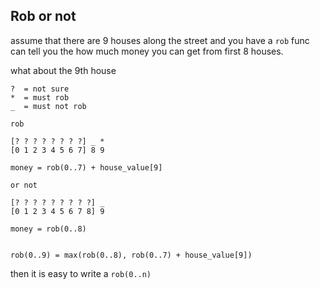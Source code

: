 ## Rob or not

assume that there are 9 houses along the street
and you have a `rob` func can tell you the how much money you can get from first 8 houses.


what about the 9th house

```
?  = not sure
*  = must rob
_  = must not rob

rob

[? ? ? ? ? ? ? ?] _ *
[0 1 2 3 4 5 6 7] 8 9

money = rob(0..7) + house_value[9]

or not

[? ? ? ? ? ? ? ? ?] _
[0 1 2 3 4 5 6 7 8] 9

money = rob(0..8)


rob(0..9) = max(rob(0..8), rob(0..7) + house_value[9])
```

then it is easy to write a `rob(0..n)`

